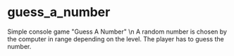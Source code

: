 # guess_a_number
 Simple console game "Guess A Number"
\n A random number is chosen by the computer in range depending on the level. The player has to guess the number.
